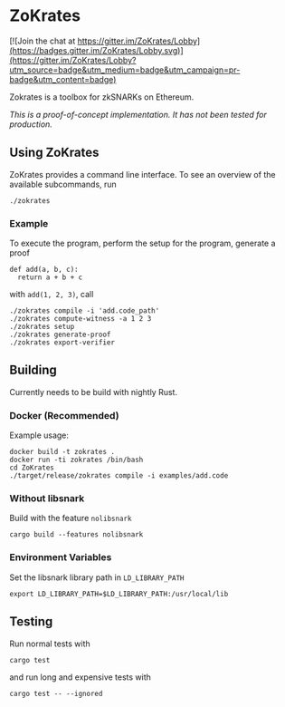 # ZoKrates

[![Join the chat at https://gitter.im/ZoKrates/Lobby](https://badges.gitter.im/ZoKrates/Lobby.svg)](https://gitter.im/ZoKrates/Lobby?utm_source=badge&utm_medium=badge&utm_campaign=pr-badge&utm_content=badge)

Zokrates is a toolbox for zkSNARKs on Ethereum.

_This is a proof-of-concept implementation. It has not been tested for production._

## Using ZoKrates

ZoKrates provides a command line interface.
To see an overview of the available subcommands, run

```
./zokrates
```

### Example

To execute the program, perform the setup for the program, generate a proof
```
def add(a, b, c):
  return a + b + c
```
with `add(1, 2, 3)`, call
```
./zokrates compile -i 'add.code_path'
./zokrates compute-witness -a 1 2 3
./zokrates setup
./zokrates generate-proof
./zokrates export-verifier
```

## Building

Currently needs to be build with nightly Rust.

### Docker (Recommended)

Example usage:
```
docker build -t zokrates .
docker run -ti zokrates /bin/bash
cd ZoKrates
./target/release/zokrates compile -i examples/add.code
```

### Without libsnark
Build with the feature `nolibsnark`
```
cargo build --features nolibsnark
```

### Environment Variables
Set the libsnark library path in `LD_LIBRARY_PATH`
```
export LD_LIBRARY_PATH=$LD_LIBRARY_PATH:/usr/local/lib
```

## Testing

Run normal tests with
```
cargo test
```
and run long and expensive tests with
```
cargo test -- --ignored
```
